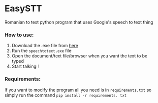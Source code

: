 # EasySTT
Romanian to text python program that uses Google's speech to text thing

### How to use:
1. Download the .exe file from [here](https://drive.google.com/file/d/1PhUxIFJpldEzb4SXXwicgIpvvxMmNjwO/view?usp=sharing)
1. Run the `speechtotext.exe` file
2. Open the document/text file/browser when you want the text to be typed
3. Start talking !

### Requirements:
If you want to modify the program all you need is in `requirements.txt` so simply run the command `pip install -r requirements. txt`
